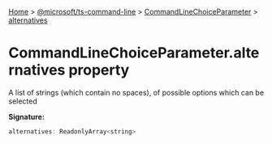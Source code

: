 [Home](./index) &gt; [@microsoft/ts-command-line](./ts-command-line.md) &gt; [CommandLineChoiceParameter](./ts-command-line.commandlinechoiceparameter.md) &gt; [alternatives](./ts-command-line.commandlinechoiceparameter.alternatives.md)

# CommandLineChoiceParameter.alternatives property

A list of strings (which contain no spaces), of possible options which can be selected

**Signature:**
```javascript
alternatives: ReadonlyArray<string>
```
